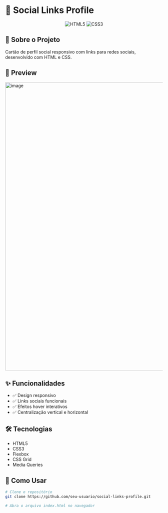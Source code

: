 # 🎯 Social Links Profile

<div align="center">
  
  ![HTML5](https://img.shields.io/badge/HTML5-E34F26?style=for-the-badge&logo=html5&logoColor=white)
  ![CSS3](https://img.shields.io/badge/CSS3-1572B6?style=for-the-badge&logo=css3&logoColor=white)
</div>

## 📖 Sobre o Projeto
Cartão de perfil social responsivo com links para redes sociais, desenvolvido com HTML e CSS.

## 🎨 Preview
<img width="1893" height="922" alt="image" src="https://github.com/user-attachments/assets/d8bc88b4-f5ce-411b-ad44-2e5fbc7fd139" />


## ✨ Funcionalidades
- ✅ Design responsivo
- ✅ Links sociais funcionais
- ✅ Efeitos hover interativos
- ✅ Centralização vertical e horizontal

## 🛠️ Tecnologias
- HTML5
- CSS3
- Flexbox
- CSS Grid
- Media Queries

## 🚀 Como Usar
```bash
# Clone o repositório
git clone https://github.com/seu-usuario/social-links-profile.git

# Abra o arquivo index.html no navegador
